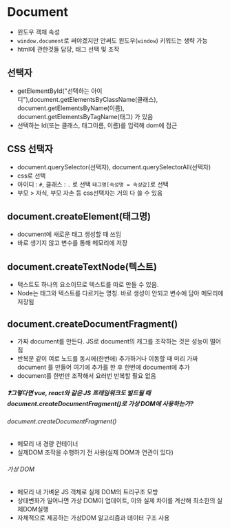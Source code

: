 # Document
- 윈도우 객체 속성
- `window.document`로 써야겠지만 안써도 윈도우(`window`) 키워드는 생략 가능
- html에 관한것들 담당, 태그 선택 및 조작


## 선택자
- getElementById("선택하는 아이디"),document.getElementsByClassName(클래스), document.getElementsByName(이름), document.getElementsByTagName(태그) 가 있음
- 선택하는 Id(또는 클래스, 태그이름, 이름)를 입력해 dom에 접근

## CSS 선택자
- document.querySelector(선택자), document.querySelectorAll(선택자)
- css로 선택 
- 아이디 : `#`, 클래스 : `.` 로 선택 `태그명[속성명 = 속샹값]`로 선택 
- 부모 > 자식, 부모 자손 등 css선택자는 거의 다 쓸 수 있음

## document.createElement(태그명)
- document에 새로운 태그 생성할 때 쓰임 
- 바로 생기지 않고 변수를 통해 메모리에 저장


## document.createTextNode(텍스트)
- 택스트도 하나의 요소이므로 텍스트를 따로 만들 수 있음.
- Node는 태그와 텍스트를 다르키는 명칭. 바로 생성이 안되고 변수에 담아 메모리에 저장됨


## document.createDocumentFragment()
- 가짜 document를 만든다. JS로 document의 캐그를 조작하는 것은 성능이 떨어짐
- 반복문 같이 여로 노드를 동시에(한번에) 추가하거나 이동할 때 미리 가짜 document 를 만들어 여기에 추가를 한 후 한번에 document에 추가 
- document를 한번만 조작해서 요러번 반복할 필요 없음

##### ❓그렇다면 vue, react와 같은 JS 프레임워크도 빌드될 때 document.createDocumentFragment()로 가상 DOM에 사용하는가?

###### document.createDocumentFragment()
- 메모리 내 경량 컨테이너
- 실제DOM 조작을 수행하기 전 사용(실제 DOM과 연관이 있다)

###### 가상 DOM
- 메모리 내 가벼운 JS 객체로 실제 DOM의 트리구조 모방
- 상태변화가 일어나면 가상 DOM이 업데이트, 이와 실제 차이를 계산해 최소한의 실제DOM실행
- 자체적으로 제공하는 가상DOM 알고리즘과 데이터 구조 사용

